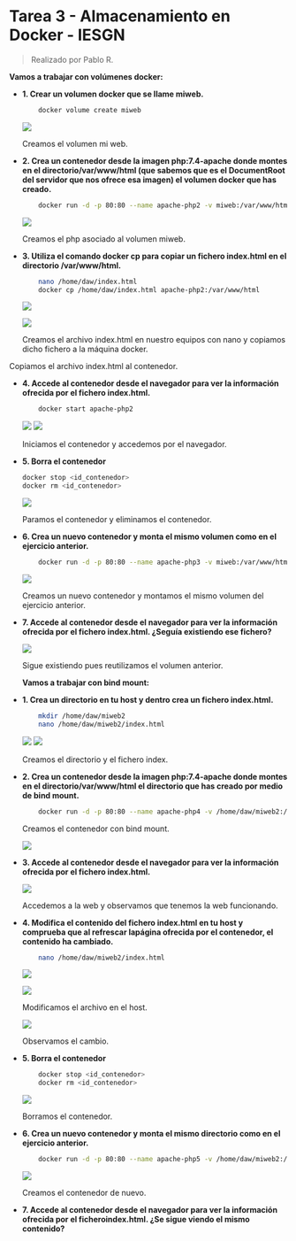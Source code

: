 # Tarea 3 - Almacenamiento en Docker - IESGN
> Realizado por Pablo R.

**Vamos a trabajar con volúmenes docker:**

- **1. Crear un volumen docker que se llame miweb.**
    ```sh
        docker volume create miweb
    ```
    ![](assets/ejercicio1.PNG)
    
    Creamos el volumen mi web.
    
- **2. Crea un contenedor desde la imagen php:7.4-apache donde montes en el directorio/var/www/html (que sabemos que es el DocumentRoot del servidor que nos ofrece esa imagen) el volumen docker que has creado.**
    ```sh
        docker run -d -p 80:80 --name apache-php2 -v miweb:/var/www/html php:7.4-apache
    ```
    ![](assets/ejercicio2.PNG)
    
    Creamos el php asociado al volumen miweb.

- **3. Utiliza el comando docker cp para copiar un fichero index.html en el directorio /var/www/html.**
    ```sh
        nano /home/daw/index.html
        docker cp /home/daw/index.html apache-php2:/var/www/html
    ```
    
    ![](assets/ejercicio3.PNG)
    
    ![](assets/ejercicio3-1.PNG)
    
    Creamos el archivo index.html en nuestro equipos con nano y copiamos dicho fichero a la máquina docker.

Copiamos el archivo index.html al contenedor.
- **4. Accede al contenedor desde el navegador para ver la información ofrecida por el fichero index.html.**
    ```sh
        docker start apache-php2
    ```
    
    ![](assets/ejercicio4.PNG)
    ![](assets/ejercicio4-1.PNG)
    
    Iniciamos el contenedor y accedemos por el navegador.
    
- **5. Borra el contenedor**
    ```sh
    docker stop <id_contenedor>
    docker rm <id_contenedor>
    ```
    
    ![](assets/ejercicio5.PNG)
    
    Paramos el contenedor y eliminamos el contenedor.

- **6. Crea un nuevo contenedor y monta el mismo volumen como en el ejercicio anterior.**
    ```sh
        docker run -d -p 80:80 --name apache-php3 -v miweb:/var/www/html php:7.4-apache
    ```
    
    ![](assets/ejercicio6.PNG)
    
    Creamos un nuevo contenedor y montamos el mismo volumen del ejercicio anterior.
    
- **7. Accede al contenedor desde el navegador para ver la información ofrecida por el fichero index.html. ¿Seguía existiendo ese fichero?**
    
    ![](assets/ejercicio7.PNG)
    
    Sigue existiendo pues reutilizamos el volumen anterior.
    
    **Vamos a trabajar con bind mount:**

- **1. Crea un directorio en tu host y dentro crea un fichero index.html.**

    ```sh
        mkdir /home/daw/miweb2
        nano /home/daw/miweb2/index.html
    ```
    
    ![](assets/ejercico1b.PNG)
    ![](assets/ejercicio1b-2.PNG)
    
    Creamos el directorio y el fichero index.

- **2. Crea un contenedor desde la imagen php:7.4-apache donde montes en el directorio/var/www/html el directorio que has creado por medio de bind mount.**

    ```sh
        docker run -d -p 80:80 --name apache-php4 -v /home/daw/miweb2:/var/www/html php:7.4-apache
    ```
    
    Creamos el contenedor con bind mount.
    
    ![](assets/ejercicio2b.PNG)

- **3. Accede al contenedor desde el navegador para ver la información ofrecida por el fichero index.html.**
    
    ![](assets/ejercicio3b.PNG.jpg)
    
    Accedemos a la web y observamos que tenemos la web funcionando.

- **4. Modifica el contenido del fichero index.html en tu host y comprueba que al refrescar lapágina ofrecida por el contenedor, el contenido ha cambiado.**
    ```sh
        nano /home/daw/miweb2/index.html
    ```
    
    ![](assets/ejercicio4b.PNG)
    
    ![](assets/ejercicio4b-1.PNG)
    
    Modificamos el archivo en el host.
    
    ![](assets/ejercicio4b-2.PNG)
    
    Observamos el cambio.
    
- **5. Borra el contenedor**

    ```sh
        docker stop <id_contenedor>
        docker rm <id_contenedor>
    ```
    
    ![](assets/ejercicio5b.PNG)
    
    Borramos el contenedor.

- **6. Crea un nuevo contenedor y monta el mismo directorio como en el ejercicio anterior.**

    ```sh
        docker run -d -p 80:80 --name apache-php5 -v /home/daw/miweb2:/var/www/html php:7.4-apache
    ```
    
    ![](assets/ejercicio6b.PNG)
    
    Creamos el contenedor de nuevo.
    
- **7. Accede al contenedor desde el navegador para ver la información ofrecida por el ficheroindex.html. ¿Se sigue viendo el mismo contenido?**
